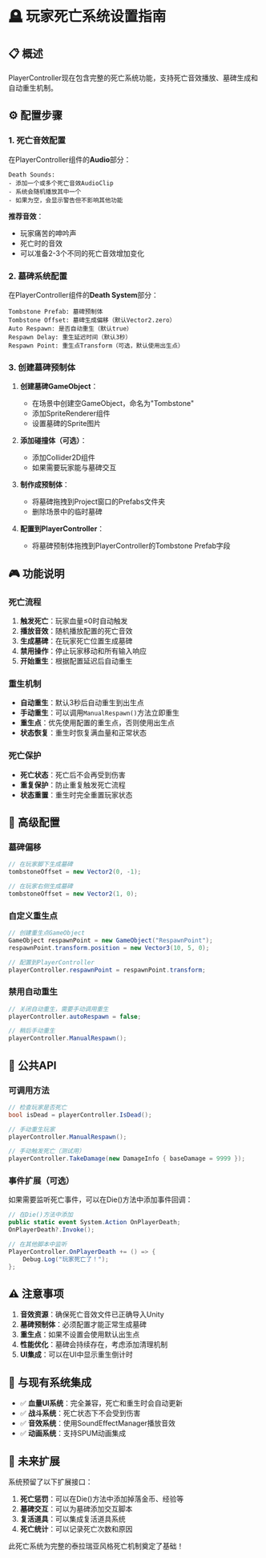 # 🪦 玩家死亡系统设置指南

## 📋 概述

PlayerController现在包含完整的死亡系统功能，支持死亡音效播放、墓碑生成和自动重生机制。

## ⚙️ 配置步骤

### 1. 死亡音效配置

在PlayerController组件的**Audio**部分：

```
Death Sounds: 
- 添加一个或多个死亡音效AudioClip
- 系统会随机播放其中一个
- 如果为空，会显示警告但不影响其他功能
```

**推荐音效**：
- 玩家痛苦的呻吟声
- 死亡时的音效
- 可以准备2-3个不同的死亡音效增加变化

### 2. 墓碑系统配置

在PlayerController组件的**Death System**部分：

```
Tombstone Prefab: 墓碑预制体
Tombstone Offset: 墓碑生成偏移（默认Vector2.zero）
Auto Respawn: 是否自动重生（默认true）
Respawn Delay: 重生延迟时间（默认3秒）
Respawn Point: 重生点Transform（可选，默认使用出生点）
```

### 3. 创建墓碑预制体

1. **创建墓碑GameObject**：
   - 在场景中创建空GameObject，命名为"Tombstone"
   - 添加SpriteRenderer组件
   - 设置墓碑的Sprite图片

2. **添加碰撞体（可选）**：
   - 添加Collider2D组件
   - 如果需要玩家能与墓碑交互

3. **制作成预制体**：
   - 将墓碑拖拽到Project窗口的Prefabs文件夹
   - 删除场景中的临时墓碑

4. **配置到PlayerController**：
   - 将墓碑预制体拖拽到PlayerController的Tombstone Prefab字段

## 🎮 功能说明

### 死亡流程

1. **触发死亡**：玩家血量≤0时自动触发
2. **播放音效**：随机播放配置的死亡音效
3. **生成墓碑**：在玩家死亡位置生成墓碑
4. **禁用操作**：停止玩家移动和所有输入响应
5. **开始重生**：根据配置延迟后自动重生

### 重生机制

- **自动重生**：默认3秒后自动重生到出生点
- **手动重生**：可以调用`ManualRespawn()`方法立即重生
- **重生点**：优先使用配置的重生点，否则使用出生点
- **状态恢复**：重生时恢复满血量和正常状态

### 死亡保护

- **死亡状态**：死亡后不会再受到伤害
- **重复保护**：防止重复触发死亡流程
- **状态重置**：重生时完全重置玩家状态

## 🔧 高级配置

### 墓碑偏移

```csharp
// 在玩家脚下生成墓碑
tombstoneOffset = new Vector2(0, -1);

// 在玩家右侧生成墓碑  
tombstoneOffset = new Vector2(1, 0);
```

### 自定义重生点

```csharp
// 创建重生点GameObject
GameObject respawnPoint = new GameObject("RespawnPoint");
respawnPoint.transform.position = new Vector3(10, 5, 0);

// 配置到PlayerController
playerController.respawnPoint = respawnPoint.transform;
```

### 禁用自动重生

```csharp
// 关闭自动重生，需要手动调用重生
playerController.autoRespawn = false;

// 稍后手动重生
playerController.ManualRespawn();
```

## 🎯 公共API

### 可调用方法

```csharp
// 检查玩家是否死亡
bool isDead = playerController.IsDead();

// 手动重生玩家
playerController.ManualRespawn();

// 手动触发死亡（测试用）
playerController.TakeDamage(new DamageInfo { baseDamage = 9999 });
```

### 事件扩展（可选）

如果需要监听死亡事件，可以在Die()方法中添加事件回调：

```csharp
// 在Die()方法中添加
public static event System.Action OnPlayerDeath;
OnPlayerDeath?.Invoke();

// 在其他脚本中监听
PlayerController.OnPlayerDeath += () => {
    Debug.Log("玩家死亡了！");
};
```

## ⚠️ 注意事项

1. **音效资源**：确保死亡音效文件已正确导入Unity
2. **墓碑预制体**：必须配置才能正常生成墓碑
3. **重生点**：如果不设置会使用默认出生点
4. **性能优化**：墓碑会持续存在，考虑添加清理机制
5. **UI集成**：可以在UI中显示重生倒计时

## 🔄 与现有系统集成

- ✅ **血量UI系统**：完全兼容，死亡和重生时会自动更新
- ✅ **战斗系统**：死亡状态下不会受到伤害
- ✅ **音效系统**：使用SoundEffectManager播放音效
- ✅ **动画系统**：支持SPUM动画集成

## 🚀 未来扩展

系统预留了以下扩展接口：

1. **死亡惩罚**：可以在Die()方法中添加掉落金币、经验等
2. **墓碑交互**：可以为墓碑添加交互脚本
3. **复活道具**：可以集成复活道具系统
4. **死亡统计**：可以记录死亡次数和原因

此死亡系统为完整的泰拉瑞亚风格死亡机制奠定了基础！ 